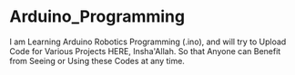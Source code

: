 # Arduino_Programming
I am Learning Arduino Robotics Programming (.ino), and will try to Upload Code for Various Projects HERE, Insha'Allah.  So that Anyone can Benefit from Seeing or Using these Codes at any time. 
